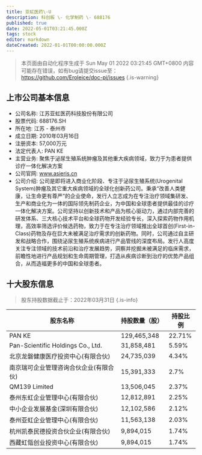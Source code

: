```yaml
---
title: 亚虹医药\-U
description: 科创板 \- 化学制药 \- 688176
published: true
date: 2022-05-01T03:21:45.000Z
tags: stock
editor: markdown
dateCreated: 2022-01-01T00:00:00.000Z
---
```


> 本页面由自动化程序生成于 Sun May 01 2022 03:21:45 GMT+0800
> 内容可能存在错误，如有bug请提交issue至：https://github.com/Eroleice/doc-pi/issues
{.is-warning}

## 上市公司基本信息
- 公司名称: 江苏亚虹医药科技股份有限公司
- 股票代码: 688176.SH
- 所在地: 江苏 - 泰州市
- 成立日期: 2010年03月16日
- 注册资本: 57,000万元
- 法定代表人: PAN KE
- 主营业务: 聚焦于泌尿生殖系统肿瘤及其他重大疾病领域，致力于为患者提供诊疗一体化解决方案
- 公司官网: www.asieris.cn
- 公司介绍: 公司是即将进入商业化阶段、专注于泌尿生殖系统(Urogenital System)肿瘤及其它重大疾病领域的全球化创新药公司。秉承“改善人类健康，让生命更有尊严”的企业使命，发行人立志成为在专注治疗领域集研发、生产和商业化为一体的国际领先制药企业，为中国和全球患者提供最佳的诊疗一体化解决方案。公司坚持以创新技术和产品为核心驱动力，通过内部完善的研发体系、三大核心技术平台和全球药物开发经验专长，深入探索药物作用机理，高效率筛选评价候选药物，致力于在专注治疗领域推出全球首创(First-in-Class)药物及存在巨大未被满足治疗需求的创新药物。同时，公司通过自主研发和战略合作，围绕泌尿生殖系统疾病进行产品管线的深度布局。发行人高度关注专注领域的技术前沿和治疗发展趋势，洞察并挖掘未被满足的临床需求，前瞻性地进行产品规划和生命周期管理，打造从疾病诊断到治疗的优势产品组合，从而造福更多的中国和全球患者。


## 十大股东信息
> 股东持股数据截止于：2022年03月31日
{.is-info}

| 股东名称 | 持股数量（股） | 持股比例 |
| --- | --- | --- |
| PAN KE | 129,465,348 | 22.71% |
| Pan-Scientific Holdings Co., Ltd. | 31,858,481 | 5.59% |
| 北京龙磐健康医疗投资中心(有限合伙) | 24,735,039 | 4.34% |
| 南京瑞可企业管理咨询合伙企业(有限合伙) | 15,391,333 | 2.7% |
| QM139 Limited | 13,506,045 | 2.37% |
| 泰州东虹企业管理中心(有限合伙) | 12,812,891 | 2.25% |
| 中小企业发展基金(深圳有限合伙) | 12,102,586 | 2.12% |
| 泰州亚虹企业管理中心(有限合伙) | 11,563,138 | 2.03% |
| 杭州凯泰民德投资合伙企业(有限合伙) | 9,894,015 | 1.74% |
| 西藏虹瓴创业投资中心(有限合伙) | 9,894,015 | 1.74% |




